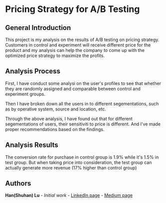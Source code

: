 # Pricing Strategy for A/B Testing

## General Introduction
This project is my analysis on the results of A/B testing on pricing strategy. Customers in control and experiment will receive different price for the product and my analysis can help the company to come up with the optimized price strategy to maximize the profits.

## Analysis Process
First, I have conduct some analysi on the user's profiles to see that whether they are randomly assigned and comparable between control and experiment groups.

Then I have broken down all the users in to different segementations, such as by operative system, source and location, etc.

Through the above analysis, I have found out that for different segementations of users, their sensitiviti to price is different. And I've made proper recommendations based on the findings.

## Analysis Results
The conversion rate for purchase in control group is 1.9% while it's 1.5% in test group. But when taking price into consideration, the test group can actually generate more revenue (17% higher than control group)


## Authors

**Han(Shuhan) Lu** - *Initial work* - [LinkedIn page](https://www.linkedin.com/in/shuhan-lu/) - [Medium page](https://medium.com/@lushuhan95)
